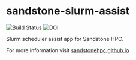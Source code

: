 # sandstone-slurm-assist

[![Build Status](https://travis-ci.org/SandstoneHPC/sandstone-slurm-assist.svg?branch=master)](https://travis-ci.org/SandstoneHPC/sandstone-slurm-assist)
[![DOI](https://zenodo.org/badge/35972622.svg)](https://zenodo.org/badge/latestdoi/35972622)

Slurm scheduler assist app for Sandstone HPC.

For more information visit [sandstonehpc.github.io](https://sandstonehpc.github.io/)
